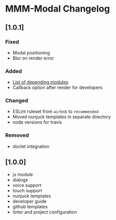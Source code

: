 # MMM-Modal Changelog

## [1.0.1]

### Fixed

* Modal positioning
* Blur on render error

### Added

* [List of depending modules](https://github.com/fewieden/MMM-Modal/wiki/Depending-Modules)
* Callback option after render for developers

### Changed

* ESLint ruleset from `airbnb` to `recommended`
* Moved nunjuck templates in separate directory
* node versions for travis

### Removed

* doclet integration

## [1.0.0]

* js module
* dialogs
* voice support
* touch support
* nunjuck templates
* developer guide
* github templates
* linter and project configuration
